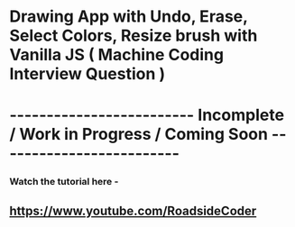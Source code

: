 # Drawing App with Undo, Erase, Select Colors, Resize brush with Vanilla JS ( Machine Coding Interview Question )
# ------------------------- Incomplete / Work in Progress / Coming Soon -------------------------

### Watch the tutorial here -
## https://www.youtube.com/RoadsideCoder
